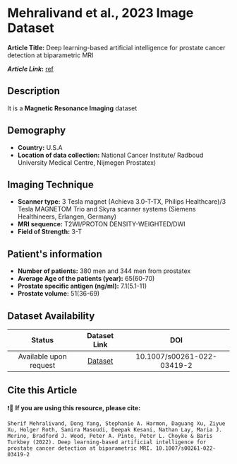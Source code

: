 # **Mehralivand et al., 2023 Image Dataset**
**Article Title:** Deep learning-based artificial intelligence for prostate cancer detection at biparametric MRI

**_Article Link_:** [ref](https://link.springer.com/article/10.1007/s00261-022-03419-2)

## **Description**
It is a **Magnetic Resonance Imaging** dataset

## **Demography**
+ **Country:** U.S.A
+ **Location of data collection:** National Cancer Institute/ Radboud University Medical Centre, Nijmegen Prostatex)

## **Imaging Technique**
+ **Scanner type:** 3 Tesla magnet (Achieva 3.0-T-TX, Philips Healthcare)/3 Tesla MAGNETOM Trio and Skyra scanner systems (Siemens Healthineers, Erlangen, Germany) 
+ **MRI sequence:** T2WI/PROTON DENSITY-WEIGHTED/DWI
+ **Field of Strength:** 3-T

  
## **Patient's information**
+ **Number of patients:** 380 men and 344 men from prostatex
+ **Average Age of the patients (year):** 65(60-70)
+ **Prostate specific antigen (ng/ml):** 7.1(5.1-11)
+ **Prostate volume:** 51(36-69)

## **Dataset Availability**
|**Status**|**Dataset Link**|**DOI**|
|:---:|:---:|:---:|
|Available upon request| [Dataset](https://www.cancerimagingarchive.net/nbia-search/?CollectionCriteria=PROSTATEx)| 10.1007/s00261-022-03419-2

  
## **Cite this Article**

❗🛑 **If you are using this resource, please cite:**

```
Sherif Mehralivand, Dong Yang, Stephanie A. Harmon, Daguang Xu, Ziyue Xu, Holger Roth, Samira Masoudi, Deepak Kesani, Nathan Lay, Maria J. Merino, Bradford J. Wood, Peter A. Pinto, Peter L. Choyke & Baris Turkbey (2022). Deep learning-based artificial intelligence for prostate cancer detection at biparametric MRI. 10.1007/s00261-022-03419-2

```

